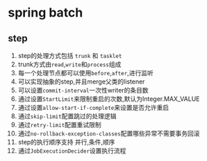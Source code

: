 #   spring batch
##  step
1.  step的处理方式包括 `trunk` 和 `tasklet`
2.  trunk方式由`read`,`write`和`process`组成
3.  每一个处理节点都可以使用`before`,`after`,进行监听
4.  可以实现抽象的step,并且merge父类的listener
5.  可以设置`commit-interval`一次性writer的条目数
6.  通过设置`StartLimit`来限制重启的次数,默认为Integer.MAX_VALUE
7.  通过设置`allow-start-if-complete`来设置是否允许重启
8.  通过`skip-limit`配置跳过的处理逻辑
9.  通过`retry-limit`配置重试限制
10. 通过`no-rollback-exception-classes`配置哪些异常不需要事务回滚
11. step的执行顺序支持 并行,条件,顺序
12. 通过`JobExecutionDecider`设置执行流程